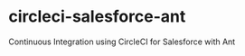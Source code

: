circleci-salesforce-ant
=======================

Continuous Integration using CircleCI for Salesforce with Ant
